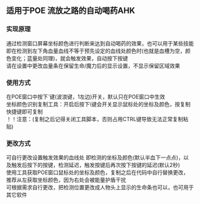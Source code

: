 ## 适用于POE 流放之路的自动喝药AHK


### 实现原理
通过检测窗口屏幕坐标颜色进行判断来达到自动喝药的效果，也可以用于某些技能<br>
即在检测到左下角血量血线不等于预先设定的血线处颜色时(也就是血槽为空，颜色变化；蓝量处同理)，就会触发效果，自动按下按键<br>
请在设置中更改血量条在保留生命/魔力后的显示设置，不显示保留区域效果<br>

### 使用方式
在POE窗口中按下`键(波浪键，1左边)开关，默认只在POE窗口中生效<br>
坐标颜色识别复制工具：开启后按下\键会开关显示鼠标处的坐标及颜色，按复制快捷键即可复制<br>
！！注意：(复制之后记得关闭工具脚本，否则占用CTRL键导致无法正常复制粘贴)<br>

### 更改方式
可自行更改设置触发效果的血线处 即检测的坐标及颜色(默认半血下一点点)，以及触发后按下的按键，检测延迟，触发按键后再次按下按键的延迟(默认2秒)<br>
使用工具获取POE窗口鼠标处的坐标及颜色，复制之后在代码中自行替换更改，推荐从左获取坐标颜色，因为右处会被能量护盾干扰<br>
可根据需求自行更改，把检测位置更改成人物头上显示的生命条也可以，也可用于其它软件
